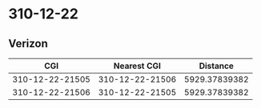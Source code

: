 # 310-12-22
## Verizon


| CGI | Nearest CGI | Distance |
|-----|-------------|----------|
| 310-12-22-21505 | 310-12-22-21506 | 5929.37839382 |
| 310-12-22-21506 | 310-12-22-21505 | 5929.37839382 |
